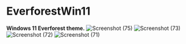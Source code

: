 # EverforestWin11
**Windows 11 Everforest theme.**
![Screenshot (75)](https://github.com/user-attachments/assets/aa710c0f-9cce-4d1f-a791-5cf524390488)
![Screenshot (73)](https://github.com/user-attachments/assets/4bb1cd95-9fbf-4fc4-adff-a8a459e2b553)
![Screenshot (72)](https://github.com/user-attachments/assets/92de79d9-a3b7-48b7-a5ad-2823dafde81b)
![Screenshot (71)](https://github.com/user-attachments/assets/39020214-96a9-4adc-822b-33ed1ec8d19a)
